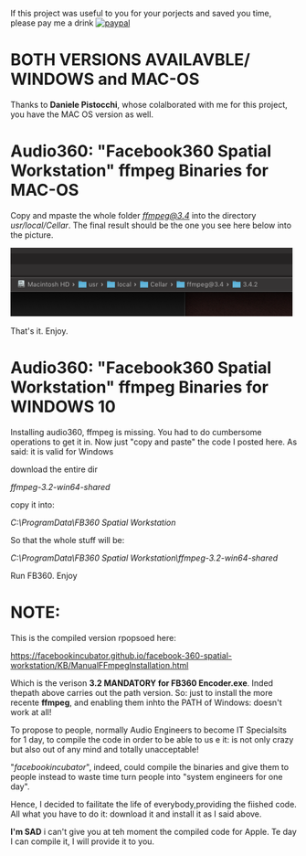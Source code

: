 If this project was useful to you for your porjects and saved you time, please pay me a drink
[![paypal](https://www.paypalobjects.com/en_US/i/btn/btn_donateCC_LG.gif)](https://www.paypal.com/donate?hosted_button_id=LZ6LLD2B7PGG2)


# BOTH VERSIONS AVAILAVBLE/ WINDOWS and MAC-OS
Thanks to **Daniele Pistocchi**, whose colalborated with me for this project, you have the MAC OS version as well.


# Audio360: "Facebook360 Spatial Workstation" ffmpeg Binaries for MAC-OS
Copy and mpaste the whole folder *ffmpeg@3.4* into the directory *usr/local/Cellar*. The final result should be the one you see here below into the picture.

![](MacOS-folder.png)

That's it. Enjoy.


# Audio360: "Facebook360 Spatial Workstation" ffmpeg Binaries for WINDOWS 10
Installing audio360, ffmpeg is missing. You had to do cumbersome operations to get it in. Now just "copy  and paste" the code I posted here. As said: it is valid for Windows

download the entire dir

*ffmpeg-3.2-win64-shared*

copy it into:

*C:\ProgramData\FB360 Spatial Workstation*

So that the whole stuff will be:

*C:\ProgramData\FB360 Spatial Workstation\ffmpeg-3.2-win64-shared*

Run FB360. Enjoy


# NOTE:

This is the compiled version rpopsoed here:

https://facebookincubator.github.io/facebook-360-spatial-workstation/KB/ManualFFmpegInstallation.html

Which is the verison **3.2 MANDATORY for FB360 Encoder.exe**. Inded thepath above carries out the path version.
So: just to install the more recente **ffmpeg**, and enabling them inhto the PATH of Windows: doesn't work at all!

To propose to people, normally Audio Engineers to become IT Specialsits for 1 day, to compile the code in order to be able to us e it: is not only crazy but also out of any mind and totally unacceptable!

"*facebookincubator*", indeed, could compile the binaries and give them to people instead to waste time turn people into "system engineers for one day".

Hence, I decided to failitate the life of everybody,providing the fiished code.
All what you have to do it: download it and install it as I said above.


**I'm SAD** i can't give you at teh moment the compiled code for Apple. Te day  I can compile it, I will provide it to you.


